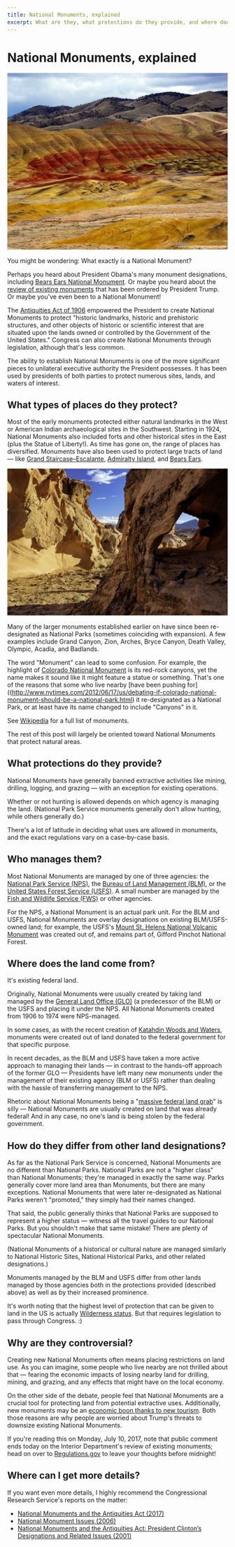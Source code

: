 ```yaml
---
title: National Monuments, explained
excerpt: What are they, what protections do they provide, and where does the land come from?
---
```


# National Monuments, explained

![The Painted Hills of the John Day Fossil Beds National Monument in Oregon](/images/John_Day_Fossil_Beds.jpg)

You might be wondering: What exactly is a National Monument?

Perhaps you heard about President Obama's many monument designations, including [Bears Ears National Monument](https://en.wikipedia.org/wiki/Bears_Ears_National_Monument). Or maybe you heard about the [review of existing monuments](http://www.npr.org/sections/thetwo-way/2017/04/28/525883061/photos-see-the-sweeping-american-landscapes-under-review-by-trump) that has been ordered by President Trump. Or maybe you've even been to a National Monument!

The [Antiquities Act of 1906](https://en.wikipedia.org/wiki/Antiquities_Act) empowered the President to create National Monuments to protect "historic landmarks, historic and prehistoric structures, and other objects of historic or scientific interest that are situated upon the lands owned or controlled by the Government of the United States." Congress can also create National Monuments through legislation, although that's less common.

The ability to establish National Monuments is one of the more significant pieces to unilateral executive authority the President possesses. It has been used by presidents of both parties to protect numerous sites, lands, and waters of interest.


## What types of places do they protect?

Most of the early monuments protected either natural landmarks in the West or American Indian archaeological sites in the Southwest. Starting in 1924, National Monuments also included forts and other historical sites in the East (plus the Statue of Liberty!). As time has gone on, the range of places has diversified. Monuments have also been used to protect large tracts of land — like [Grand Staircase–Escalante](https://en.wikipedia.org/wiki/Grand_Staircase-Escalante_National_Monument), [Admiralty Island](https://en.wikipedia.org/wiki/Admiralty_Island_National_Monument), and [Bears Ears](https://en.wikipedia.org/wiki/Bears_Ears_National_Monument).

![Gold Butte National Monument](/images/Gold_Butte.jpg)

Many of the larger monuments established earlier on have since been re-designated as National Parks (sometimes coinciding with expansion). A few examples include Grand Canyon, Zion, Arches, Bryce Canyon, Death Valley, Olympic, Acadia, and Badlands.

The word "Monument" can lead to some confusion. For example, the highlight of [Colorado National Monument](https://en.wikipedia.org/wiki/Colorado_National_Monument) is its red-rock canyons, yet the name makes it sound like it might feature a statue or something. That's one of the reasons that some who live nearby [have been pushing for]((http://www.nytimes.com/2012/06/17/us/debating-if-colorado-national-monument-should-be-a-national-park.html) it re-designated as a National Park, or at least have its name changed to include "Canyons" in it.

See [Wikipedia](https://en.wikipedia.org/wiki/List_of_National_Monuments_of_the_United_States) for a full list of monuments.

The rest of this post will largely be oriented toward National Monuments that protect natural areas.


## What protections do they provide?

National Monuments have generally banned extractive activities like mining, drilling, logging, and grazing — with an exception for existing operations.

Whether or not hunting is allowed depends on which agency is managing the land. (National Park Service monuments generally don't allow hunting, while others generally do.)

There's a lot of latitude in deciding what uses are allowed in monuments, and the exact regulations vary on a case-by-case basis.


## Who manages them?

Most National Monuments are managed by one of three agencies: the [National Park Service (NPS)](https://en.wikipedia.org/wiki/National_Park_Service), the [Bureau of Land Management (BLM)](https://en.wikipedia.org/wiki/Bureau_of_Land_Management), or the [United States Forest Service (USFS)](https://en.wikipedia.org/wiki/United_States_Forest_Service).
A small number are managed by the [Fish and Wildlife Service (FWS)](https://en.wikipedia.org/wiki/United_States_Fish_and_Wildlife_Service) or other agencies.

For the NPS, a National Monument is an actual park unit. For the BLM and USFS, National Monuments are overlay designations on existing BLM/USFS-owned land; for example, the USFS's [Mount St. Helens National Volcanic Monument](https://en.wikipedia.org/wiki/Mount_St._Helens_National_Volcanic_Monument) was created out of, and remains part of, Gifford Pinchot National Forest.


## Where does the land come from?

It's existing federal land.

Originally, National Monuments were usually created by taking land managed by the [General Land Office (GLO)](https://en.wikipedia.org/wiki/General_Land_Office) (a predecessor of the BLM) or the USFS and placing it under the NPS. All National Monuments created from 1906 to 1974 were NPS-managed.

In some cases, as with the recent creation of [Katahdin Woods and Waters](https://en.wikipedia.org/wiki/Katahdin_Woods_and_Waters_National_Monument), monuments were created out of land donated to the federal government for that specific purpose.

In recent decades, as the BLM and USFS have taken a more active approach to managing their lands — in contrast to the hands-off approach of the former GLO — Presidents have left many new monuments under the management of their existing agency (BLM or USFS) rather than dealing with the hassle of transferring management to the NPS.

Rhetoric about National Monuments being a "[massive federal land grab](https://www.washingtonpost.com/news/energy-environment/wp/2017/04/25/zinke-to-review-large-national-monuments-created-since-1996-to-make-sure-the-people-have-a-voice/?utm_term=.bbff7e3127e7)" is silly — National Monuments are usually created on land that was already federal! And in any case, no one's land is being stolen by the federal government.


## How do they differ from other land designations?

As far as the National Park Service is concerned, National Monuments are no different than National Parks. National Parks are not a "higher class" than National Monuments; they're managed in exactly the same way. Parks generally cover more land area than Monuments, but there are many exceptions. National Monuments that were later re-designated as National Parks weren't "promoted," they simply had their names changed.

That said, the public generally thinks that National Parks are supposed to represent a higher status — witness all the travel guides to our National Parks. But you shouldn't make that same mistake! There are plenty of spectacular National Monuments.

(National Monuments of a historical or cultural nature are managed similarly to National Historic Sites, National Historical Parks, and other related designations.)

Monuments managed by the BLM and USFS differ from other lands managed by those agencies both in the protections provided (described above) as well as by their increased prominence.

It's worth noting that the highest level of protection that can be given to land in the US is actually [Wilderness status](https://en.wikipedia.org/wiki/National_Wilderness_Preservation_System). But that requires legislation to pass through Congress. :)


## Why are they controversial?

Creating new National Monuments often means placing restrictions on land use. As you can imagine, some people who live nearby are not thrilled about that — fearing the economic impacts of losing nearby land for drilling, mining, and grazing, and any effects that might have on the local economy.

On the other side of the debate, people feel that National Monuments are a crucial tool for protecting land from potential extractive uses. Additionally, new monuments may be an [economic boon thanks to new tourism](http://www.sltrib.com/opinion/5477759-155/op-ed-grand-staircase-escalante-national-monument-has). Both those reasons are why people are worried about Trump's threats to downsize existing National Monuments.

If you're reading this on Monday, July 10, 2017, note that public comment ends today on the Interior Department's review of existing monuments; head on over to [Regulations.gov](https://www.regulations.gov/document?D=DOI-2017-0002-0001) to leave your thoughts before midnight!


## Where can I get more details?

If you want even more details, I highly recommend the Congressional Research Service's reports on the matter:

- [National Monuments and the Antiquities Act (2017)](https://www.everycrsreport.com/files/20170130_R41330_e313e8a36511852dca4acb3687edf27c4ef3aab0.pdf)
- [National Monument Issues (2006)](https://www.everycrsreport.com/files/20060207_RS20902_0642be9d4e8af738b8a0c2588127673b7a89e808.pdf)
- [National Monuments and the Antiquities Act: President Clinton’s Designations and Related Issues (2001)](https://www.everycrsreport.com/files/20010628_RL30528_51e7ee36b7368d6934398c5f4f14f92bb11a201a.pdf)
